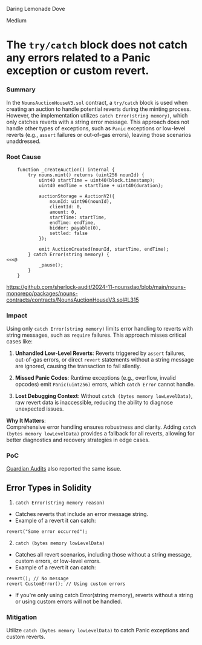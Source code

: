 Daring Lemonade Dove

Medium

# The `try/catch` block does not catch any errors related to a Panic exception or custom revert.

### Summary

In the `NounsAuctionHouseV3.sol` contract, a `try/catch` block is used when creating an auction to handle potential reverts during the minting process. However, the implementation utilizes `catch Error(string memory)`, which only catches reverts with a string error message. This approach does not handle other types of exceptions, such as `Panic` exceptions or low-level reverts (e.g., `assert` failures or out-of-gas errors), leaving those scenarios unaddressed.

### Root Cause
```solidity
    function _createAuction() internal {
        try nouns.mint() returns (uint256 nounId) {
            uint40 startTime = uint40(block.timestamp);
            uint40 endTime = startTime + uint40(duration);

            auctionStorage = AuctionV2({
                nounId: uint96(nounId),
                clientId: 0,
                amount: 0,
                startTime: startTime,
                endTime: endTime,
                bidder: payable(0),
                settled: false
            });

            emit AuctionCreated(nounId, startTime, endTime);
        } catch Error(string memory) {                                                            <<<@
            _pause();
        }
    }

```

https://github.com/sherlock-audit/2024-11-nounsdao/blob/main/nouns-monorepo/packages/nouns-contracts/contracts/NounsAuctionHouseV3.sol#L315

 

### Impact


Using only `catch Error(string memory)` limits error handling to reverts with string messages, such as `require` failures. This approach misses critical cases like:  

1. **Unhandled Low-Level Reverts**: Reverts triggered by `assert` failures, out-of-gas errors, or direct `revert` statements without a string message are ignored, causing the transaction to fail silently.  

2. **Missed Panic Codes**: Runtime exceptions (e.g., overflow, invalid opcodes) emit `Panic(uint256)` errors, which `catch Error` cannot handle.  

3. **Lost Debugging Context**: Without `catch (bytes memory lowLevelData)`, raw revert data is inaccessible, reducing the ability to diagnose unexpected issues.  

**Why It Matters**:  
Comprehensive error handling ensures robustness and clarity. Adding `catch (bytes memory lowLevelData)` provides a fallback for all reverts, allowing for better diagnostics and recovery strategies in edge cases.  


### PoC

[Guardian Audits](https://solodit.cyfrin.io/issues/global-2-delay-limit-success-guardian-audits-none-gmx-markdown) also reported the same issue.

## Error Types in Solidity
1. `catch Error(string memory reason)`

  - Catches reverts that include an error message string.
  - Example of a revert it can catch:
```solidity
revert("Some error occurred");
```

2. `catch (bytes memory lowLevelData)`

- Catches all revert scenarios, including those without a string message, custom errors, or low-level errors.
 - Example of a revert it can catch:
 ```solidity
revert(); // No message
revert CustomError(); // Using custom errors
```

 - If you're only using catch Error(string memory), reverts without a string or using custom errors will not be handled.


### Mitigation

Utilize `catch (bytes memory lowLevelData)` to catch Panic exceptions and custom reverts.
